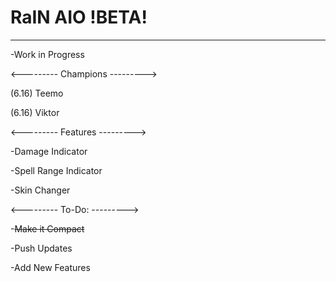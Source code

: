 # RaIN AIO !BETA!
___
-Work in Progress

<---------
Champions
--------->

(6.16) Teemo

(6.16) Viktor

<---------
Features
--------->

-Damage Indicator

-Spell Range Indicator

-Skin Changer

<---------
To-Do:
--------->

-~~Make it Compact~~

-Push Updates

-Add New Features

